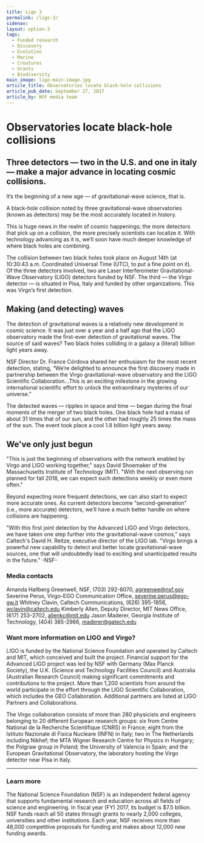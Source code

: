 ```yaml
---
title: Ligo 3
permalink: /ligo-3/
sidenav:
layout: option-3
tags:
  - Funded research
  - Discovery
  - Evolution
  - Marine
  - Creatures
  - Grants
  - Biodiversity
main_image: ligo-main-image.jpg
article_title: Observatories locate black-hole collisions
article_pub_date: September 27, 2017
article_by: NSF media team
---
```


# Observatories locate black-hole collisions

## Three detectors — two in the U.S. and one in italy — make a major advance in locating cosmic collisions.

It’s the beginning of a new age — of gravitational-wave science, that is.

A black-hole collision noted by three gravitational-wave observatories (known as detectors) may be the most accurately located in history.

This is huge news in the realm of cosmic happenings; the more detectors that pick up on a collision, the more precisely scientists can localize it. With technology advancing as it is, we’ll soon have much deeper knowledge of where black holes are combining.

The collision between two black holes took place on August 14th (at 10:30:43 a.m. Coordinated Universal Time (UTC), to put a fine point on it). Of the three detectors involved, two are Laser Interferometer Gravitational-Wave Observatory (LIGO) detectors funded by NSF. The third — the Virgo detector — is situated in Pisa, Italy and funded by other organizations. This was Virgo’s first detection.

## Making (and detecting) waves

The detection of gravitational waves is a relatively new development in cosmic science. It was just over a year and a half ago that the LIGO observatory made the first-ever detection of gravitational waves. The source of said waves? Two black holes colliding in a galaxy a (literal) billion light years away.

NSF Director Dr. France Córdova shared her enthusiasm for the most recent detection, stating, “We’re delighted to announce the first discovery made in partnership between the Virgo gravitational-wave observatory and the LIGO Scientific Collaboration...This is an exciting milestone in the growing international scientific effort to unlock the extraordinary mysteries of our universe."

The detected waves — ripples in space and time — began during the final moments of the merger of two black holes. One black hole had a mass of about 31 times that of our sun, and the other had roughly 25 times the mass of the sun. The event took place a cool 1.8 billion light years away.

## We've only just begun

"This is just the beginning of observations with the network enabled by Virgo and LIGO working together," says David Shoemaker of the Massachusetts Institute of Technology (MIT). "With the next observing run planned for fall 2018, we can expect such detections weekly or even more often."

Beyond expecting more frequent detections, we can also start to expect more accurate ones. As current detectors become “second-generation” (i.e., more accurate) detectors, we’ll have a much better handle on where collisions are happening.

"With this first joint detection by the Advanced LIGO and Virgo detectors, we have taken one step further into the gravitational-wave cosmos," says Caltech's David H. Reitze, executive director of the LIGO lab. "Virgo brings a powerful new capability to detect and better locate gravitational-wave sources, one that will undoubtedly lead to exciting and unanticipated results in the future."
-NSF-

### Media contacts

Amanda Hallberg Greenwell, NSF, (703) 292-8070, agreenwe@nsf.gov
Severine Perus, Virgo-EGO Communication Office, severine.perus@ego-gw.it
Whitney Clavin, Caltech Communications, (626) 395-1856, wclavin@caltech.edu
Kimberly Allen, Deputy Director, MIT News Office, (617) 253-2702, allenkc@mit.edu
Jason Maderer, Georgia Institute of Technology, (404) 385-2966, maderer@gatech.edu

### Want more information on LIGO and Virgo?

LIGO is funded by the National Science Foundation and operated by Caltech and MIT, which conceived and built the project. Financial support for the Advanced LIGO project was led by NSF with Germany (Max Planck Society), the U.K. (Science and Technology Facilities Council) and Australia (Australian Research Council) making significant commitments and contributions to the project. More than 1,200 scientists from around the world participate in the effort through the LIGO Scientific Collaboration, which includes the GEO Collaboration. Additional partners are listed at LIGO Partners and Collaborations.

The Virgo collaboration consists of more than 280 physicists and engineers belonging to 20 different European research groups: six from Centre National de la Recherche Scientifique (CNRS) in France; eight from the Istituto Nazionale di Fisica Nucleare (INFN) in Italy; two in The Netherlands including Nikhef; the MTA Wigner Research Centre for Physics in Hungary; the Polgraw group in Poland; the University of Valencia in Spain; and the European Gravitational Observatory, the laboratory hosting the Virgo detector near Pisa in Italy.

<footer markdown="1">

---

### Learn more

The National Science Foundation (NSF) is an independent federal agency that supports fundamental research and education across all fields of science and engineering. In fiscal year (FY) 2017, its budget is $7.5 billion. NSF funds reach all 50 states through grants to nearly 2,000 colleges, universities and other institutions. Each year, NSF receives more than 48,000 competitive proposals for funding and makes about 12,000 new funding awards.

</footer>

